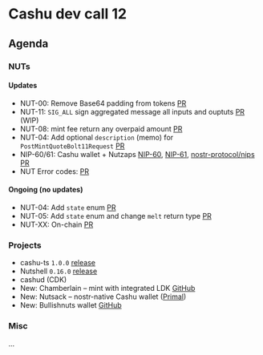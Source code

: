 # Cashu dev call 12


## Agenda
### NUTs
#### Updates
- NUT-00: Remove Base64 padding from tokens [PR](https://github.com/cashubtc/nuts/pull/147)
- NUT-11: `SIG_ALL` sign aggregated message all inputs and ouptuts [PR](https://github.com/cashubtc/nuts/pull/149) (WIP)
- NUT-08: mint fee return any overpaid amount [PR](https://github.com/cashubtc/nuts/pull/146)
- NUT-04: Add optional `description` (memo) for `PostMintQuoteBolt11Request` [PR](https://github.com/cashubtc/nuts/pull/144)
- NIP-60/61: Cashu wallet + Nutzaps [NIP-60](https://github.com/nostr-protocol/nips/blob/8ae9b9b7446e7299c770d53f37b9e2bf7000c55f/60.md), [NIP-61](https://github.com/nostr-protocol/nips/blob/8ae9b9b7446e7299c770d53f37b9e2bf7000c55f/61.md), [nostr-protocol/nips PR](https://github.com/nostr-protocol/nips/pull/1369)
- NUT Error codes: [PR](https://github.com/cashubtc/nuts/pull/131)
####  Ongoing (no updates)
- NUT-04: Add `state` enum [PR](https://github.com/cashubtc/nuts/pull/141)
- NUT-05: Add `state` enum and change `melt` return type [PR](https://github.com/cashubtc/nuts/pull/136)
- NUT-XX: On-chain [PR](https://github.com/cashubtc/nuts/pull/107)

### Projects
- cashu-ts `1.0.0` [release](https://github.com/cashubtc/cashu-ts/releases/tag/v1.0.0)
- Nutshell `0.16.0` [release](https://github.com/cashubtc/nutshell/releases/tag/0.16.0)
- cashud (CDK)
- New: Chamberlain – mint with integrated LDK [GitHub](https://github.com/sovereign-app/chamberlain)
- New: Nutsack – nostr-native Cashu wallet ([Primal](https://primal.net/e/note1u3qvwqcdtf0fwv0lxt3rd6tfkjlye8rkl3gdw3zrevlhmqa378sqhex7ht))
- New: Bullishnuts wallet [GitHub](https://github.com/thebullishbitcoiner/bullishnuts/)

### Misc
...
